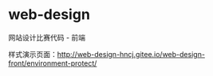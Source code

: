 # web-design

网站设计比赛代码 - 前端

样式演示页面：http://web-design-hncj.gitee.io/web-design-front/environment-protect/